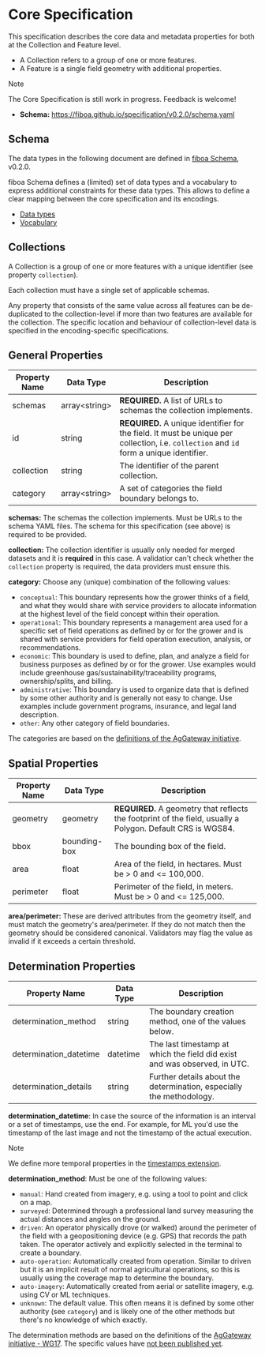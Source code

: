# Core Specification

This specification describes the core data and metadata properties for both at the
Collection and Feature level.

- A Collection refers to a group of one or more features.
- A Feature is a single field geometry with additional properties.

> [!NOTE]
> The Core Specification is still work in progress. Feedback is welcome!

- **Schema:** <https://fiboa.github.io/specification/v0.2.0/schema.yaml>

## Schema

The data types in the following document are defined in
[fiboa Schema](https://github.com/fiboa/schema), v0.2.0.

fiboa Schema defines a (limited) set of data types and a vocabulary to express
additional constraints for these data types.
This allows to define a clear mapping between the core specification and its encodings.

- [Data types](https://github.com/fiboa/schema/blob/v0.2.0/datatypes.md)
- [Vocabulary](https://github.com/fiboa/schema/blob/v0.2.0/README.md#vocabulary)

## Collections

A Collection is a group of one or more features with a unique identifier (see property `collection`).

Each collection must have a single set of applicable schemas.

Any property that consists of the same value across all features can be de-duplicated to the collection-level
if more than two features are available for the collection.
The specific location and behaviour of collection-level data is specified in the encoding-specific specifications.

## General Properties

| Property Name | Data Type      | Description |
| ------------- | -------------- | ----------- |
| schemas       | array\<string> | **REQUIRED.** A list of URLs to schemas the collection implements. |
| id            | string         | **REQUIRED.** A unique identifier for the field. It must be unique per collection, i.e. `collection` and `id` form a unique identifier. |
| collection    | string         | The identifier of the parent collection. |
| category      | array\<string> | A set of categories the field boundary belongs to. |

**schemas:** The schemas the collection implements. Must be URLs to the schema YAML files.
The schema for this specification (see above) is required to be provided.

**collection:** The collection identifier is usually only needed for merged datasets and it is **required** in this case.
A validatior can't check whether the `collection` property is required, the data providers must ensure this.

**category:** Choose any (unique) combination of the following values:

- `conceptual`: This boundary represents how the grower thinks of a field, and what they would share with service
  providers to allocate information at the highest level of the field concept within their operation.
- `operational`: This boundary represents a management area used for a specific set of field operations as
  defined by or for the grower and is shared with service providers for field operation execution, analysis, or recommendations.
- `economic`: This boundary is used to define, plan, and analyze a field for business purposes as defined
  by or for the grower. Use examples would include greenhouse gas/sustainability/traceability programs, ownership/splits, and billing.
- `administrative`: This boundary is used to organize data that is defined by some other authority and is generally
  not easy to change. Use examples include government programs, insurance, and legal land description.
- `other`: Any other category of field boundaries.

The categories are based on the [definitions of the AgGateway initiative](https://aggateway.org/Portals/1010/WebSite/About%20Us/FIELD%20BOUNDARY%20FLYER%20122123.pdf?ver=2024-01-03-212959-590).

## Spatial Properties

| Property Name | Data Type    | Description |
| ------------- | ------------ | ----------- |
| geometry      | geometry     | **REQUIRED.** A geometry that reflects the footprint of the field, usually a Polygon. Default CRS is WGS84. |
| bbox          | bounding-box | The bounding box of the field. |
| area          | float        | Area of the field, in hectares. Must be > 0 and <= 100,000. |
| perimeter     | float        | Perimeter of the field, in meters. Must be > 0 and <= 125,000. |

**area/perimeter:** These are derived attributes from the geometry itself,
and must match the geometry's area/perimeter. If they do not match then the
geometry should be considered canonical.
Validators may flag the value as invalid if it exceeds a certain threshold.

## Determination Properties

| Property Name          | Data Type | Description                                                  |
| ---------------------- | --------- | ------------------------------------------------------------ |
| determination_method   | string    | The boundary creation method, one of the values below.       |
| determination_datetime | datetime  | The last timestamp at which the field did exist and was observed, in UTC. |
| determination_details  | string    | Further details about the determination, especially the methodology. |

**determination_datetime**: In case the source of the information is an
interval or a set of timestamps, use the end.
For example, for ML you'd use the timestamp of the last image and not the
timestamp of the actual execution.

> [!NOTE]  
> We define more temporal properties in the
> [timestamps extension](https://github.com/fiboa/timestamps).

**determination_method**: Must be one of the following values:

- `manual`: Hand created from imagery, e.g. using a tool to point and click on a map.
- `surveyed`: Determined through a professional land survey measuring the actual distances and angles on the ground.
- `driven`: An operator physically drove (or walked) around the perimeter of the field with a geopositioning device (e.g. GPS) that records the path taken. The operator actively and explicitly selected in the terminal to create a boundary.
- `auto-operation`: Automatically created from operation. Similar to driven but it is an implicit result of normal agricultural operations, so this is usually using the coverage map to determine the boundary.
- `auto-imagery`: Automatically created from aerial or satellite imagery, e.g. using CV or ML techniques.
- `unknown`: The default value. This often means it is defined by some other authority (see `category`) and is likely one of the other methods but there's no knowledge of which exactly.

The determination methods are based on the definitions of the [AgGateway initiative - WG17](https://aggateway.org/).
The specific values have [not been published yet](https://github.com/fiboa/specification/issues/31).
